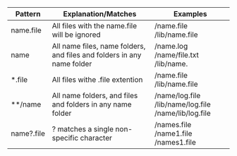 

| Pattern  | Explanation/Matches | Examples |
| -------- | ------------------- | -------- |
| name.file| All files with the name.file will be ignored | /name.file /lib/name.file
|name | All name files, name folders, and files and folders in any name folder | /name.log /name/file.txt /lib/name.
|*.file | All files withe .file extention |	/name.file /lib/name.file
|**/name | 	All name folders, and files and folders in any name folder |  /name/log.file /lib/name/log.file /name/lib/log.file
|name?.file |	? matches a single non-specific character |	/names.file /name1.file /names1.file